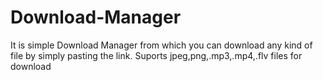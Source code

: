 # Download-Manager

It is simple Download Manager from which you can download any kind of file by simply pasting the link.
Suports jpeg,png,.mp3,.mp4,.flv files for download

